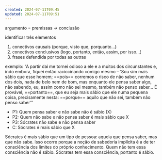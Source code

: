 ```yaml
---
created: 2024-07-11T09:45
updated: 2024-07-11T09:51
---
```

argumento = premissas → conclusão

identificar três elementos
1. conectivos causais (porque, visto que, porquanto...)
2. conectivos conclusivos (logo, portanto, então, assim, por isso...)
3. frases defendida por todas as outras

exemplo:
“A partir daí me tornei odioso a ele e a muitos dos circunstantes e, indo embora, fiquei então raciocinando comigo mesmo – ‘Sou sim mais sábio que esse homem; ==pois== corremos o risco de não saber, nenhum dos dois, nada de belo nem de bom, mas enquanto ele pensa saber algo, não sabendo, eu, assim como não sei mesmo, também não penso saber... É provável, ==portanto==, que eu seja mais sábio que ele numa pequena coisa, precisamente nesta: ==porque== aquilo que não sei, também não penso saber’”

- P1: Quem pensa saber e não sabe não é sábio (X)
- P2: Quem não sabe e não pensa saber é mais sábio que X 
- P3: Sócrates não sabe e não pensa saber 
- C: Sócrates é mais sábio que X

Sócrates é mais sábio que um tipo de pessoa: aquela que pensa saber, mas que não sabe. Isso ocorre porque a noção de sabedoria implícita é a de ter consciência dos limites do próprio conhecimento. Quem não tem essa consciência não é sábio. Sócrates tem essa consciência, portanto é sábio.